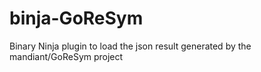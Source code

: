 # binja-GoReSym
Binary Ninja plugin to load the json result generated by the mandiant/GoReSym project
